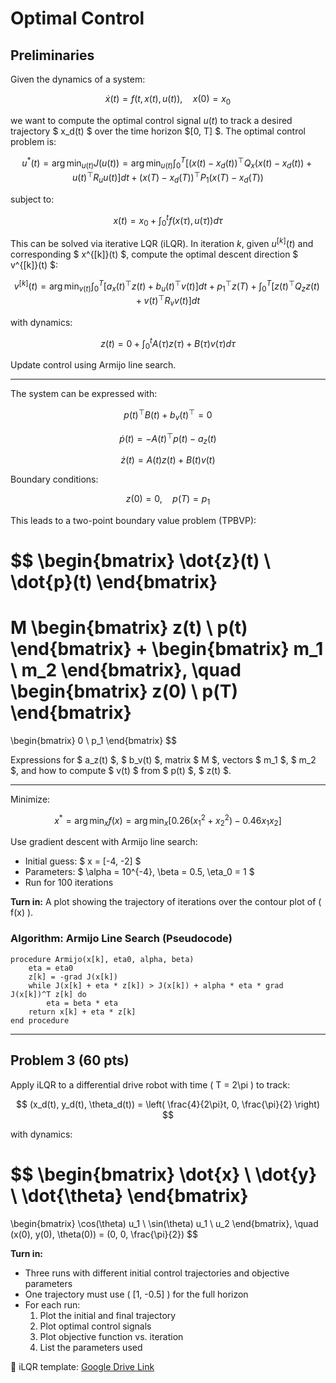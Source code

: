 # Optimal Control


## Preliminaries

Given the dynamics of a system:

$$
\dot{x}(t) = f(t, x(t), u(t)), \quad x(0) = x_0
$$

we want to compute the optimal control signal $u(t)$ to track a desired trajectory $ x_d(t) $ over the time horizon $[0, T] $. The optimal control problem is:

$$
u^*(t) = \arg\min_{u(t)} J(u(t)) = \arg\min_{u(t)} \int_0^T \left[ (x(t) - x_d(t))^\top Q_x (x(t) - x_d(t)) + u(t)^\top R_u u(t) \right] dt + (x(T) - x_d(T))^\top P_1 (x(T) - x_d(T))
$$

subject to:

$$
x(t) = x_0 + \int_0^t f(x(\tau), u(\tau)) d\tau
$$

This can be solved via iterative LQR (iLQR). In iteration $k$, given $u^{[k]}(t)$ and corresponding $ x^{[k]}(t) $, compute the optimal descent direction $ v^{[k]}(t) $:

$$
v^{[k]}(t) = \arg\min_{v(t)} \int_0^T \left[ a_x(t)^\top z(t) + b_u(t)^\top v(t) \right] dt + p_1^\top z(T) + \int_0^T \left[ z(t)^\top Q_z z(t) + v(t)^\top R_v v(t) \right] dt
$$

with dynamics:

$$
z(t) = 0 + \int_0^t A(\tau) z(\tau) + B(\tau) v(\tau) d\tau
$$

Update control using Armijo line search.

---

The system can be expressed with:

$$
p(t)^\top B(t) + b_v(t)^\top = 0
$$

$$
\dot{p}(t) = -A(t)^\top p(t) - a_z(t)
$$

$$
\dot{z}(t) = A(t) z(t) + B(t) v(t)
$$

Boundary conditions:

$$
z(0) = 0, \quad p(T) = p_1
$$

This leads to a two-point boundary value problem (TPBVP):

$$
\begin{bmatrix}
\dot{z}(t) \\
\dot{p}(t)
\end{bmatrix}
=
M \begin{bmatrix}
z(t) \\
p(t)
\end{bmatrix}
+
\begin{bmatrix}
m_1 \\
m_2
\end{bmatrix}, \quad
\begin{bmatrix}
z(0) \\
p(T)
\end{bmatrix}
=
\begin{bmatrix}
0 \\
p_1
\end{bmatrix}
$$

 Expressions for $ a_z(t) $, $ b_v(t) $, matrix $ M $, vectors $ m_1 $, $ m_2 $, and how to compute $ v(t) $ from $ p(t) $, $ z(t) $.

---

Minimize:

$$
x^* = \arg\min_x f(x) = \arg\min_x \left[ 0.26(x_1^2 + x_2^2) - 0.46 x_1 x_2 \right]
$$

Use gradient descent with Armijo line search:
- Initial guess: $ x = [-4, -2] $
- Parameters: $ \alpha = 10^{-4}, \beta = 0.5, \eta_0 = 1 $
- Run for 100 iterations

**Turn in:** A plot showing the trajectory of iterations over the contour plot of \( f(x) \).

### Algorithm: Armijo Line Search (Pseudocode)

```
procedure Armijo(x[k], eta0, alpha, beta)
    eta = eta0
    z[k] = -grad J(x[k])
    while J(x[k] + eta * z[k]) > J(x[k]) + alpha * eta * grad J(x[k])^T z[k] do
        eta = beta * eta
    return x[k] + eta * z[k]
end procedure
```

---

## Problem 3 (60 pts)

Apply iLQR to a differential drive robot with time \( T = 2\pi \) to track:

$$
(x_d(t), y_d(t), \theta_d(t)) = \left( \frac{4}{2\pi}t, 0, \frac{\pi}{2} \right)
$$

with dynamics:

$$
\begin{bmatrix}
\dot{x} \\
\dot{y} \\
\dot{\theta}
\end{bmatrix}
=
\begin{bmatrix}
\cos(\theta) u_1 \\
\sin(\theta) u_1 \\
u_2
\end{bmatrix}, \quad
(x(0), y(0), \theta(0)) = (0, 0, \frac{\pi}{2})
$$

**Turn in:**
- Three runs with different initial control trajectories and objective parameters
- One trajectory must use \( [1, -0.5] \) for the full horizon
- For each run:
  1. Plot the initial and final trajectory
  2. Plot optimal control signals
  3. Plot objective function vs. iteration
  4. List the parameters used

📎 iLQR template: [Google Drive Link](https://drive.google.com/file/d/1Br8DArJtnEZXjZok2aWh7PMVoTuRq1hc/view?usp=sharing)
